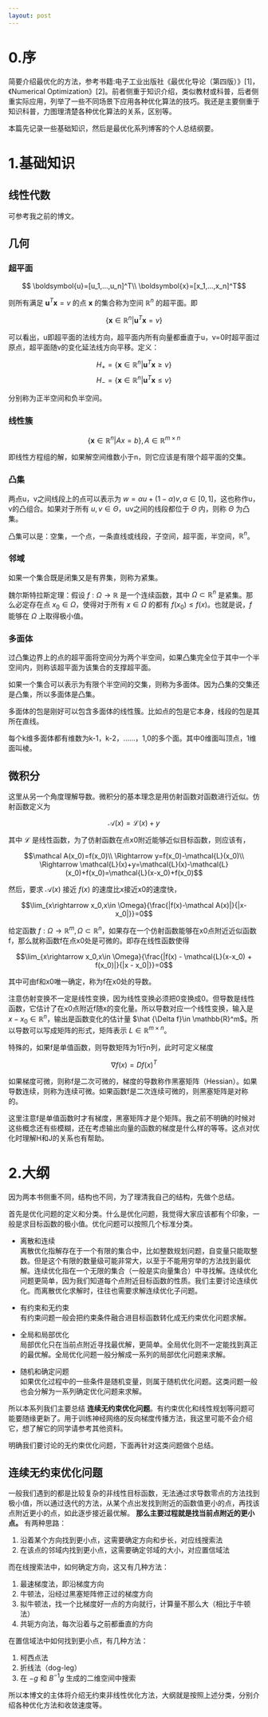 ```yaml
---
layout: post
---
```


# 0.序

简要介绍最优化的方法，参考书籍:电子工业出版社《最优化导论（第四版）》[1]，《Numerical Optimization》[2]。前者侧重于知识介绍，类似教材或科普，后者侧重实际应用，列举了一些不同场景下应用各种优化算法的技巧。我还是主要侧重于知识科普，力图理清楚各种优化算法的关系，区别等。

本篇先记录一些基础知识，然后是最优化系列博客的个人总结纲要。

# 1.基础知识

## 线性代数
可参考我之前的博文。

## 几何

### 超平面

$$ \boldsymbol{u}=[u_1,...,u_n]^T\\
\boldsymbol{x}=[x_1,...,x_n]^T$$

则所有满足 $\boldsymbol{u}^T\boldsymbol{x}=v$ 的点 $\boldsymbol{x}$ 的集合称为空间 $\mathbb{R}^n$ 的超平面。即

$$\{\boldsymbol{x}\in \mathbb{R}^n|\boldsymbol{u}^T\boldsymbol{x}=v\}$$

可以看出，u即超平面的法线方向，超平面内所有向量都垂直于u，v=0时超平面过原点，超平面随v的变化延法线方向平移。定义：

$$H_+=\{\boldsymbol{x}\in \mathbb{R}^n|\boldsymbol{u}^T\boldsymbol{x}\geqslant v\}$$
$$H_-=\{\boldsymbol{x}\in \mathbb{R}^n|\boldsymbol{u}^T\boldsymbol{x}\leqslant v\}$$

分别称为正半空间和负半空间。

### 线性簇

$$\{\boldsymbol{x}\in \mathbb{R}^n|Ax=b\},A\in \mathbb R^{m\times n}$$

即线性方程组的解，如果解空间维数小于n，则它应该是有限个超平面的交集。

### 凸集

两点u，v之间线段上的点可以表示为 $w=\alpha u+(1-\alpha)v,\alpha \in [0,1]$，这也称作u，v的凸组合。如果对于所有 $u,v\in \Theta$，uv之间的线段都位于 $\Theta$ 内，则称 $\Theta$ 为凸集。

凸集可以是：空集，一个点，一条直线或线段，子空间，超平面，半空间，$\mathbb{R}^n$。

### 邻域

如果一个集合既是闭集又是有界集，则称为紧集。

魏尔斯特拉斯定理：假设 $f:\Omega\rightarrow\mathbb R$ 是一个连续函数，其中 $\Omega \subset \mathbb{R}^n$ 是紧集。那么必定存在点 $x_0\in \Omega$，使得对于所有 $x\in \Omega$ 的都有 $f(x_0)\leqslant f(x)$。也就是说，$f$ 能够在 $\Omega$ 上取得极小值。

### 多面体

过凸集边界上的点的超平面将空间分为两个半空间，如果凸集完全位于其中一个半空间内，则称该超平面为该集合的支撑超平面。

如果一个集合可以表示为有限个半空间的交集，则称为多面体。因为凸集的交集还是凸集，所以多面体是凸集。

多面体的包是刚好可以包含多面体的线性簇。比如点的包是它本身，线段的包是其所在直线。

每个k维多面体都有维数为k-1，k-2，……，1,0的多个面。其中0维面叫顶点，1维面叫棱。

## 微积分

这里从另一个角度理解导数。微积分的基本理念是用仿射函数对函数进行近似。仿射函数定义为

$$\mathcal A(x)=\mathcal{L}(x)+y$$

其中 $\mathcal{L}$ 是线性函数，为了仿射函数在点x0附近能够近似目标函数，则应该有，

$$\mathcal A(x_0)=f(x_0)\\
\Rightarrow y=f(x_0)-\mathcal{L}(x_0)\\
\Rightarrow \mathcal{L}(x)+y=\mathcal{L}(x)-\mathcal{L}(x_0)+f(x_0)=\mathcal{L}(x-x_0)+f(x_0)$$

然后，要求 $\mathcal A(x)$ 接近 $f(x)$ 的速度比x接近x0的速度快，

$$\lim_{x\rightarrow x_0,x\in \Omega}{\frac{|f(x)-\mathcal A(x)|}{|x-x_0|}}=0$$

给定函数 $f:\Omega\rightarrow\mathbb{R}^m,\Omega\subset\mathbb{R}^n$，如果存在一个仿射函数能够在x0点附近近似函数f，那么就称函数f在点x0处是可微的。即存在线性函数使得

$$\lim_{x\rightarrow x_0,x\in \Omega}{\frac{|f(x) - \mathcal{L}(x-x_0) + f(x_0)|}{|x - x_0|}}=0$$

其中可由f和x0唯一确定，称为f在x0处的导数。

注意仿射变换不一定是线性变换，因为线性变换必须把0变换成0。但导数是线性函数，它估计了在x0点附近f随x的变化量。所以导数对应一个线性变换，输入是 $x-x_0\in \mathbb{R}^n$，输出是函数变化的估计量 $\hat {\Delta f}\in \mathbb{R}^m$。所以导数可以写成矩阵的形式，矩阵表示 $L\in\mathbb{R}^{m\times n}$。

特殊的，如果f是单值函数，则导数矩阵为1行n列，此时可定义梯度

$$\nabla f(x)=Df(x)^T$$

如果梯度可微，则称f是二次可微的，梯度的导数称作黑塞矩阵（Hessian）。如果导数连续，则称为连续可微。如果函数f是二次连续可微的，则黑塞矩阵是对称的。

这里注意f是单值函数时才有梯度，黑塞矩阵才是个矩阵。我之前不明确的时候对这些概念还有些模糊，还在考虑输出向量的函数的梯度是什么样的等等。这点对优化时理解H和J的关系也有帮助。

# 2.大纲

因为两本书侧重不同，结构也不同，为了理清我自己的结构，先做个总结。

首先是优化问题的定义和分类。什么是优化问题，我觉得大家应该都有个印象，一般是求目标函数的极小值。优化问题可以按照几个标准分类。

- 离散和连续  
离散优化指解存在于一个有限的集合中，比如整数规划问题，自变量只能取整数。但是这个有限的数量级可能非常大，以至于不能用穷举的方法找到最优解。连续优化指在一个无限的集合（一般是实向量集合）中寻找解。连续优化问题更简单，因为我们知道每个点附近目标函数的性质。我们主要讨论连续优化。而离散优化求解时，往往也需要求解连续优化子问题。

- 有约束和无约束  
有约束问题一般会把约束条件融合进目标函数转化成无约束优化问题求解。

- 全局和局部优化  
局部优化只在当前点附近寻找最优解，更简单。全局优化则不一定能找到真正的最优解。全局优化问题一般分解成一系列的局部优化问题来求解。

- 随机和确定问题  
如果优化过程中的一些条件是随机变量，则属于随机优化问题。这类问题一般也会分解为一系列确定优化问题来求解。

所以本系列我们主要总结 **连续无约束优化问题**。有约束优化和线性规划等问题可能要随缘更新了。用于训练神经网络的反向梯度传播方法，我这里可能不会介绍它，想了解它的同学请参考其他资料。

明确我们要讨论的无约束优化问题，下面再针对这类问题做个总结。

## 连续无约束优化问题
一般我们遇到的都是比较复杂的非线性目标函数，无法通过求导数零点的方法找到极小值，所以通过迭代的方法，从某个点出发找到附近的函数值更小的点，再找该点附近更小的点，如此逐步接近最优解。 **那么主要过程就是找当前点附近的更小点。** 有两种思路：

1. 沿着某个方向找到更小点，这需要确定方向和步长，对应线搜索法
2. 在该点的邻域内找到更小点，这需要确定邻域的大小，对应置信域法

而在线搜索法中，如何确定方向，这又有几种方法：

1. 最速梯度法，即沿梯度方向
2. 牛顿法，沿经过黑塞矩阵修正过的梯度方向
3. 拟牛顿法，找一个比梯度好一点的方向就行，计算量不那么大（相比于牛顿法）
4. 共轭方向法，每次沿着与之前都垂直的方向

在置信域法中如何找到更小点，有几种方法：

1. 柯西点法
2. 折线法（dog-leg）
3. 在 $-g$ 和 $B^{-1}g$ 生成的二维空间中搜索


所以本博文的主体将介绍无约束非线性优化方法，大纲就是按照上述分类，分别介绍各种优化方法和收敛速度等。
